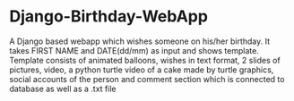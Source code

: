 # Django-Birthday-WebApp

A Django based webapp which wishes someone on his/her birthday. It takes FIRST NAME and DATE(dd/mm) as input and shows template.
Template consists of animated balloons, wishes in text format, 2 slides of pictures, video, a python turtle video of a cake made by turtle graphics, social accounts of the person and comment section which is connected to database as well as a .txt file
